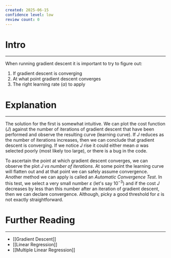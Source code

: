 ```yaml
---
created: 2025-06-15
confidence level: low
review count: 0
---
```

# Intro
---
When running gradient descent it is important to try to figure out:
1. If gradient descent is converging
2. At what point gradient descent converges
3. The right learning rate $(\alpha)$ to apply

# Explanation
---
The solution for the first is somewhat intuitive. We can plot the cost function $(J)$ against the number of iterations of gradient descent that have been performed and observe the resulting curve (learning curve). If $J$ reduces as the number of iterations increases, then we can conclude that gradient descent is converging. If we notice $J$ rise it could either mean $\alpha$ was selected poorly (most likely too large), or there is a bug in the code.

To ascertain the point at which gradient descent converges, we can observe the plot $J \; vs \; number \; of \; iterations$. At some point the learning curve will flatten out and at that point we can safely assume convergence. Another method we can apply is called an _Automatic Convergence Test_. In this test, we select a very small number $\varepsilon$ (let's say $10^{-3}$) and if the cost $J$ decreases by less than this number after an iteration of gradient descent, then we can declare convergence. Although, picky a good threshold for $\varepsilon$ is not exactly straightforward.

# Further  Reading
---
- [[Gradient Descent]]
- [[Linear Regression]]
- [[Multiple Linear Regression]]